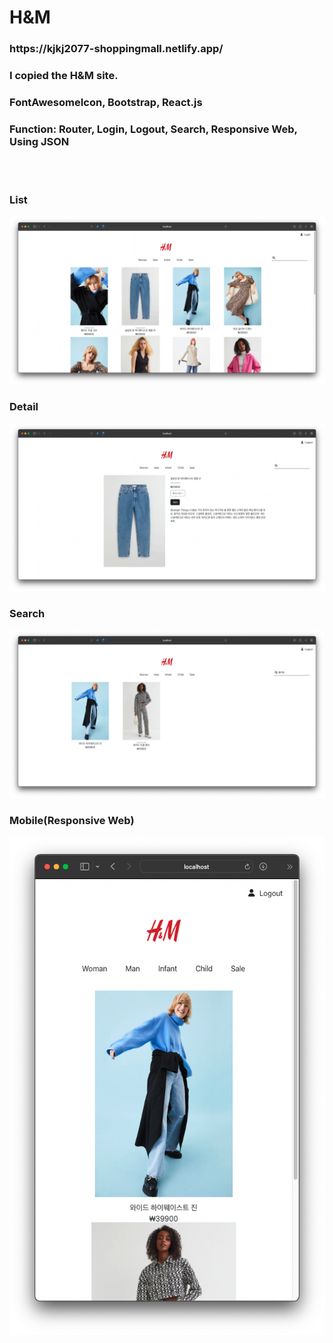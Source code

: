 <h1>H&M</h1>
<h3>https://kjkj2077-shoppingmall.netlify.app/</h3>
<h3>I copied the H&M site.</h3>
<h3>FontAwesomeIcon, Bootstrap, React.js</h3>
<h3>Function: Router, Login, Logout, Search, Responsive Web, Using JSON</h3>
<br/><br/>
<h3>List</h3>
<img src ="public/List.png"/>
<h3>Detail</h3>
<img src ='public/Detail.png'/>
<h3>Search</h3>
<img src ="public/Search.png"/>
<h3>Mobile(Responsive Web)</h3>
<img src ="public/Mobile.png"/>


